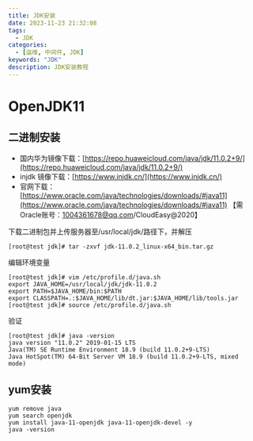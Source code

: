 ```yaml
---
title: JDK安装
date: 2023-11-23 21:32:08
tags:
  - JDK
categories:
  - [运维, 中间件, JDK]
keywords: "JDK"
description: JDK安装教程
---
```


# OpenJDK11

## 二进制安装

- 国内华为镜像下载：[https://repo.huaweicloud.com/java/jdk/11.0.2+9/](https://repo.huaweicloud.com/java/jdk/11.0.2+9/)
- injdk 镜像下载：[https://www.injdk.cn/](https://www.injdk.cn/)
- 官网下载：[https://www.oracle.com/java/technologies/downloads/#java11](https://www.oracle.com/java/technologies/downloads/#java11) 【需Oracle账号：1004361678@qq.com/CloudEasy@2020】

下载二进制包并上传服务器至/usr/local/jdk/路径下，并解压

```shell
[root@test jdk]# tar -zxvf jdk-11.0.2_linux-x64_bin.tar.gz
```

编辑环境变量

```shell
[root@test jdk]# vim /etc/profile.d/java.sh
export JAVA_HOME=/usr/local/jdk/jdk-11.0.2
export PATH=$JAVA_HOME/bin:$PATH
export CLASSPATH=.:$JAVA_HOME/lib/dt.jar:$JAVA_HOME/lib/tools.jar
[root@test jdk]# source /etc/profile.d/java.sh
```

验证

```shell
[root@test jdk]# java -version
java version "11.0.2" 2019-01-15 LTS
Java(TM) SE Runtime Environment 18.9 (build 11.0.2+9-LTS)
Java HotSpot(TM) 64-Bit Server VM 18.9 (build 11.0.2+9-LTS, mixed mode)
```

## yum安装

```shell
yum remove java
yum search openjdk
yum install java-11-openjdk java-11-openjdk-devel -y
java -version
```